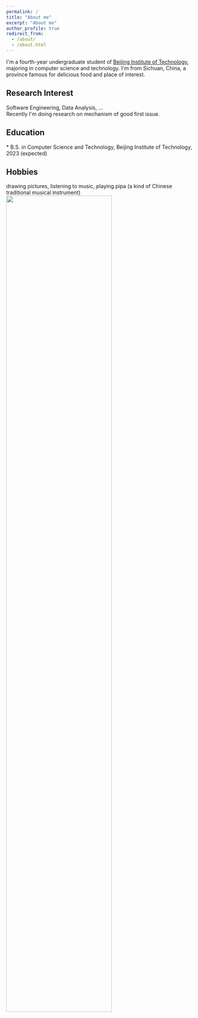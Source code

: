 ```yaml
---
permalink: /
title: "About me"
excerpt: "About me"
author_profile: true
redirect_from: 
  - /about/
  - /about.html
---
```


I'm a fourth-year undergraduate student of [Beijing Institute of Technology](https://www.bit.edu.cn/), majoring in computer science and technology. I'm from Sichuan, China, a province famous for delicious food and place of interest.

<h2>Research Interest</h2>
Software Engineering, Data Analysis, ...
<br>
Recently I'm doing research on mechanism of good first issue.

<h2>Education</h2>
* B.S. in Computer Science and Technology, Beijing Institute of Technology, 2023 (expected)

<h2>Hobbies</h2>
drawing pictures, listening to music, playing pipa (a kind of Chinese traditional musical instrument)

<img src='/images/painting.png' width="75%" height="75%">
